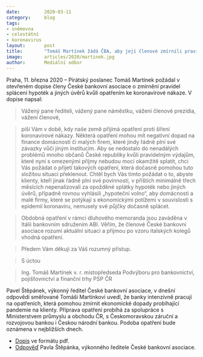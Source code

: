 ```yaml
---
date:         2020-03-11
category:     blog
tags:         
- sněmovna 
- celostátní 
- koronavirus
layout:       post
title:        "Tomáš Martínek žádá ČBA, aby její členové zmírnili pravidla splácení hypoték a jiných úvěrů vzhledem k opatřením ke koronavirové nákaze"
image:        articles/2020/martinek.jpg
author:       Mediální odbor
--- 
```


 

Praha, 11. března 2020 – Pirátský poslanec Tomáš Martínek požádal v otevřeném dopise členy České bankovní asociace o zmírnění pravidel splácení hypoték a jiných úvěrů kvůli opatřením ke koronavirové nákaze. V dopise napsal:


> Vážený pane řediteli, vážený pane náměstku, vážení členové prezidia, vážení členové,

> píši Vám v době, kdy naše země přijímá opatření proti šíření koronavirové nákazy. Některá opatření mohou mít negativní dopad na finance domácností či malých firem, které jindy řádně plní své závazky vůči jiným institucím. Aby se nedostalo do nenadálých problémů mnoho občanů České republiky kvůli pravidelným výdajům, které nyní s omezenými příjmy nebudou moci okamžitě splatit, chci Vás požádat o přijetí takových opatření, která dočasně pomohou tuto složitou situaci překlenout. Chtěl bych Vás tímto požádat o to, abyste klienty, kteří jinak řádně plní své povinnosti, v příštích minimálně třech měsících nepenalizovali za opožděné splátky hypoték nebo jiných úvěrů, případně rovnou vyhlásili „hypoteční volno“, aby domácnosti a malé firmy, které se potýkají s ekonomickými potížemi v souvislosti s epidemií koronaviru, nemusely své půjčky dočasně splácet. 

> Obdobná opatření v rámci dluhového memoranda jsou zaváděna v Itálii bankovním sdružením ABI. Věřím, že členové České bankovní asociace rozumí aktuální situaci a přijmou po vzoru italských kolegů vhodná opatření.

> Předem Vám děkuji za Váš rozumný přístup.

> S úctou

> Ing. Tomáš Martínek v. r.
> místopředseda Podvýboru pro bankovnictví, pojišťovnictví a finanční trhy PSP ČR

Pavel Štěpánek, výkonný ředitel České bankovní asociace, v dnešní odpovědi směřované Tomáši Martínkovi uvedl, že banky intenzivně pracují na opatřeních, která pomohou zmírnit ekonomické dopady probíhající pandemie na klienty. Příprava opatření probíhá za spolupráce s Ministerstvem průmyslu a obchodu ČR, s Českomoravskou záruční a rozvojovou bankou i Českou národní bankou. Podoba opatření bude oznámena v nejbližších dnech.

* [Dopis](https://pirati.cz/assets/pdf/dopis-cba-martinek.docx.pdf) ve formátu pdf.
* [Odpověď](https://pirati.cz/assets/pdf/odpoved-cba.pdf) Pavla Štěpánka, výkonného ředitele České bankovní asociace.
